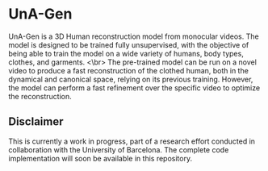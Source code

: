 # UnA-Gen

UnA-Gen is a 3D Human reconstruction model from monocular videos. The model is designed to be trained fully unsupervised, with the objective of being able to train the model on a wide variety of humans, body types, clothes, and garments. <\br>
The pre-trained model can be run on a novel video to produce a fast reconstruction of the clothed human, both in the dynamical and canonical space, relying on its previous training. However, the model can perform a fast refinement over the specific video to optimize the reconstruction. 

## Disclaimer

This is currently a work in progress, part of a research effort conducted in collaboration with the University of Barcelona. The complete code implementation will soon be available in this repository.
